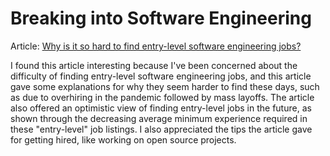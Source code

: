 # Breaking into Software Engineering

Article: [Why is it so hard to find entry-level software engineering jobs?](https://technical.ly/professional-development/why-is-it-so-hard-to-find-entry-level-software-engineering-jobs/)

I found this article interesting because I've been concerned about the difficulty of finding entry-level software engineering jobs, and this article gave some explanations for why they seem harder to find these days, such as due to overhiring in the pandemic followed by mass layoffs. The article also offered an optimistic view of finding entry-level jobs in the future, as shown through the decreasing average minimum experience required in these "entry-level" job listings. I also appreciated the tips the article gave for getting hired, like working on open source projects.